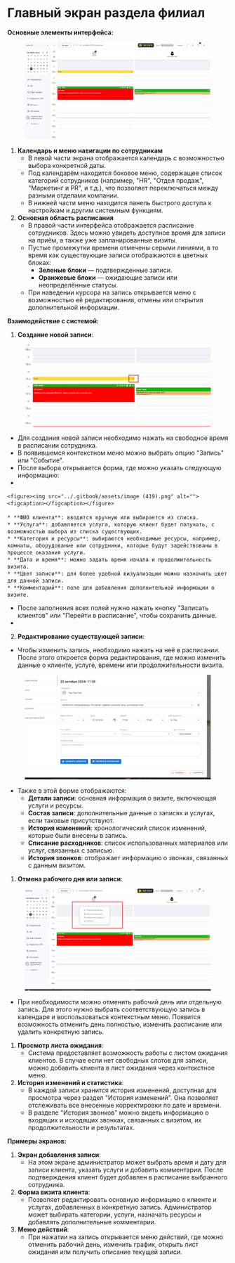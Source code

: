 # Главный экран раздела филиал

**Основные элементы интерфейса:**

<figure><img src="../.gitbook/assets/image (416).png" alt=""><figcaption></figcaption></figure>

1. **Календарь и меню навигации по сотрудникам**
   * В левой части экрана отображается календарь с возможностью выбора конкретной даты.
   * Под календарём находится боковое меню, содержащее список категорий сотрудников (например, "HR", "Отдел продаж", "Маркетинг и PR", и т.д.), что позволяет переключаться между разными отделами компании.
   * В нижней части меню находится панель быстрого доступа к настройкам и другим системным функциям.
2. **Основная область расписания**
   * В правой части интерфейса отображается расписание сотрудников. Здесь можно увидеть доступное время для записи на приём, а также уже запланированные визиты.
   * Пустые промежутки времени отмечены серыми линиями, в то время как существующие записи отображаются в цветных блоках:
     * **Зеленые блоки** — подтвержденные записи.
     * **Оранжевые блоки** — ожидающие записи или неопределённые статусы.
   * При наведении курсора на запись открывается меню с возможностью её редактирования, отмены или открытия дополнительной информации.

**Взаимодействие с системой:**

1. **Создание новой записи**:

<figure><img src="../.gitbook/assets/image (418).png" alt=""><figcaption></figcaption></figure>

* Для создания новой записи необходимо нажать на свободное время в расписании сотрудника.
* В появившемся контекстном меню можно выбрать опцию "Запись" или "Событие".
* После выбора открывается форма, где можно указать следующую информацию:
*

    <figure><img src="../.gitbook/assets/image (419).png" alt=""><figcaption></figcaption></figure>

    * **ФИО клиента**: вводится вручную или выбирается из списка.
    * **Услуга**: добавляется услуга, которую клиент будет получать, с возможностью выбора из списка существующих.
    * **Категория и ресурсы**: выбираются необходимые ресурсы, например, комнаты, оборудование или сотрудники, которые будут задействованы в процессе оказания услуги.
    * **Дата и время**: можно задать время начала и продолжительность визита.
    * **Цвет записи**: для более удобной визуализации можно назначить цвет для данной записи.
    * **Комментарий**: поле для добавления дополнительной информации о визите.
* После заполнения всех полей нужно нажать кнопку "Записать клиентов" или "Перейти в расписание", чтобы сохранить данные.
*

2. **Редактирование существующей записи**:

* Чтобы изменить запись, необходимо нажать на неё в расписании. После этого откроется форма редактирования, где можно изменить данные о клиенте, услуге, времени или продолжительности визита.

<figure><img src="../.gitbook/assets/image (420).png" alt=""><figcaption></figcaption></figure>

* Также в этой форме отображаются:
  * **Детали записи**: основная информация о визите, включающая услуги и ресурсы.
  * **Состав записи**: дополнительные данные о записях и услугах, если таковые присутствуют.
  * **История изменений**: хронологический список изменений, которые были внесены в запись.
  * **Списание расходников**: список использованных материалов или услуг, связанных с записью.
  * **История звонков**: отображает информацию о звонках, связанных с данным визитом.

1. **Отмена рабочего дня или записи**:

<figure><img src="../.gitbook/assets/image (421).png" alt=""><figcaption></figcaption></figure>

* При необходимости можно отменить рабочий день или отдельную запись. Для этого нужно выбрать соответствующую запись в календаре и воспользоваться контекстным меню. Появится возможность отменить день полностью, изменить расписание или удалить конкретную запись.

1. **Просмотр листа ожидания**:
   * Система предоставляет возможность работы с листом ожидания клиентов. В случае если нет свободных слотов для записи, можно добавить клиента в лист ожидания через контекстное меню.
2. **История изменений и статистика**:
   * В каждой записи хранится история изменений, доступная для просмотра через раздел "История изменений". Она позволяет отслеживать все внесенные корректировки по дате и времени.
   * В разделе "История звонков" можно видеть информацию о входящих и исходящих звонках, связанных с визитом, их продолжительности и результатах.

**Примеры экранов:**

1. **Экран добавления записи**:
   * На этом экране администратор может выбрать время и дату для записи клиента, указать услуги и добавить комментарии. После подтверждения клиент будет добавлен в расписание выбранного сотрудника.
2. **Форма визита клиента**:
   * Позволяет редактировать основную информацию о клиенте и услугах, добавленных в конкретную запись. Администратор может выбирать категории, услуги, назначать ресурсы и добавлять дополнительные комментарии.
3. **Меню действий**:
   * При нажатии на запись открывается меню действий, где можно отменить рабочий день, изменить график, открыть лист ожидания или получить описание текущей записи.

####
